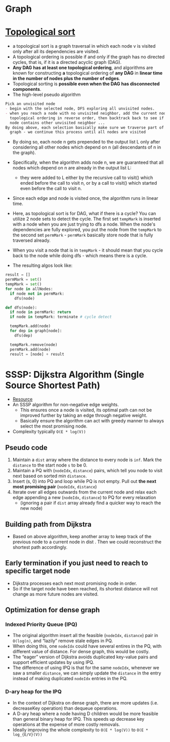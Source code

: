 # Graph

# [Topological sort](https://en.wikipedia.org/wiki/Topological_sorting)

- a topological sort is a graph traversal in which each node v is visited only after all its dependencies are visited.
- A topological ordering is possible if and only if the graph has no directed cycles, that is, if it is a directed acyclic graph (DAG).
- **Any DAG has at least one topological ordering**, and algorithms are known for constructing **a** topological ordering of **any DAG** in **linear time in the number of nodes plus the number of edges**.
- Topological sorting is **possible even when the DAG has disconnected components**.
- The high-level pseudo algorithm

```markdown
Pick an unvisited node
- begin with the selected node, DFS exploring all unvisited nodes.
- when you reach a node with no unvisited neighbor, add the current node to the
  topological ordering in reverse order, then backtrack back to see if parent
  node contains other unvisited neighbor ...
By doing above, each selection basically make sure we traverse part of the
  graph - we continue this process until all nodes are visited
```

- By doing so, each node n gets prepended to the output list L only after considering all other nodes which depend on n (all descendants of n in the graph).
- Specifically, when the algorithm adds node n, we are guaranteed that all nodes which depend on n are already in the output list L:
  - they were added to L either by the recursive call to visit() which ended
    before the call to visit n, or by a call to visit() which started even
    before the call to visit n.
- Since each edge and node is visited once, the algorithm runs in linear time.

- Here, as topological sort is for DAG, what if there is a cycle? You can utilize 2 node sets to detect the cycle. The first set `tempMark` is inserted with a node when you are just trying to dfs a node. When the node's dependencies are fully explored, you put the node from the `tempMark` to the second set `permMark` - `permMark` basically store node that is fully traversed already.
- When you visit a node that is in `tempMark` - it should mean that you cycle back to the node while doing dfs - which means there is a cycle.
- The resulting algos look like:

```python
result = []
permMark = set()
tempMark = set()
for node in allNodes:
  if node not in permMark:
    dfs(node)

def dfs(node):
  if node in permMark: return
  if node in tempMark: terminate # cycle detect

  tempMark.add(node)
  for dep in graph[node]:
    dfs(dep)

  tempMark.remove(node)
  permMark.add(node)
  result = [node] + result
```

# SSSP: Dijkstra Algorithm (Single Source Shortest Path)

- [Resource](https://youtu.be/pSqmAO-m7Lk)
- An SSSP algorithm for  non-negative edge weights.
  - This ensures once a node is visited, its optimal path can not be improved further by taking an edge through negative weight.
  - Basically ensure the algorithm can act with greedy manner to always select the most promising node.
- Complexity typically `O(E * log(V))`

## Pseudo code

1. Maintain a `dist` array where the distance to every node is `inf`. Mark the `distance` to the start node `s` to be 0.
2. Maintain a PQ with (`nodeIdx`, `distance`) pairs, which tell you node to visit next based on sorted min `distance`.
3. Insert (s, 0) into PQ and loop while PQ is not empty. Pull out **the next most promising pair** (`nodeIdx`, `distance`)
4. Iterate over all edges outwards from the current node and relax each edge appending a new (`nodeIdx`, `distance`) to PQ for every relaxation
   - (ignoring a pair if `dist` array already find a quicker way to reach the new node)

## Building path from Dijkstra

- Based on above algorithm, keep another array to keep track of the previous node to a current node in dist . Then we could reconstruct the shortest path accordingly.

## Early termination if you just need to reach to specific target node

- Dijkstra processes each next most promising node in order.
- So if the target node have been reached, its shortest distance will not change as more future nodes are visited.

## Optimization for dense graph

### Indexed Priority Queue (IPQ)

- The original algorithm insert all the feasible (`nodeIdx`, `distance`) pair in `O(log(n)`, and “lazily” remove stale edges in PQ.
- When doing this, one `nodeIdx` could have several entires in the PQ, with different value of distance. For dense graph, this would be costly.
- The “eager” version of Dijkstra avoids duplicated key-value pairs and support efficient updates by using IPQ.
- The difference of using IPQ is that for the same `nodeIdx`, whenever we saw a smaller `distance`, we can simply update the `distance` in the entry instead of making duplicated `nodeIdx` entries in the PQ.

### D-ary heap for the IPQ

- In the context of Dijkstra on dense graph, there are more updates (i.e. decreaseKey operation) than dequeue operations.
- A D-ary heap where a node having D children would be more feasible than general binary heap for IPQ. This speeds up decrease key operations at the expense of more costly removals.
- Ideally improving the whole complexity to `O(E * log(V))` to `O(E * log_{E/V}(V))`
